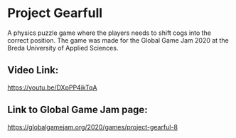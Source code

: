 # Project Gearfull
A physics puzzle game where the players needs to shift cogs into the correct position.
The game was made for the Global Game Jam 2020 at the Breda University of Applied Sciences.

## Video Link: 
https://youtu.be/DXpPP4ikTqA

## Link to Global Game Jam page:
https://globalgamejam.org/2020/games/project-gearful-8
